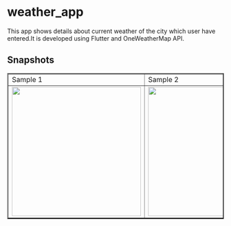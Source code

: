 # weather_app

This app shows details about current weather of the city which user have entered.It is developed using Flutter and OneWeatherMap API.

## Snapshots

<table border=2>
  <tr>
    <td> Sample 1</td>
    <td> Sample 2</td>
    <td> Error dialog(if wrong city entered)</td>
    </tr>
     <tr>
    <td> <img src="https://user-images.githubusercontent.com/58872762/91434416-69676e00-e882-11ea-937a-55f7354e371b.jpg" height=300></td>
       <td><img src="https://user-images.githubusercontent.com/58872762/91434418-6a000480-e882-11ea-9884-51940d455281.jpg" height=300></td>
    <td> <img src="https://user-images.githubusercontent.com/58872762/91434411-68364100-e882-11ea-9fb9-c88242cb994f.jpg" height=300></td>
    </tr>
    </table>
  
